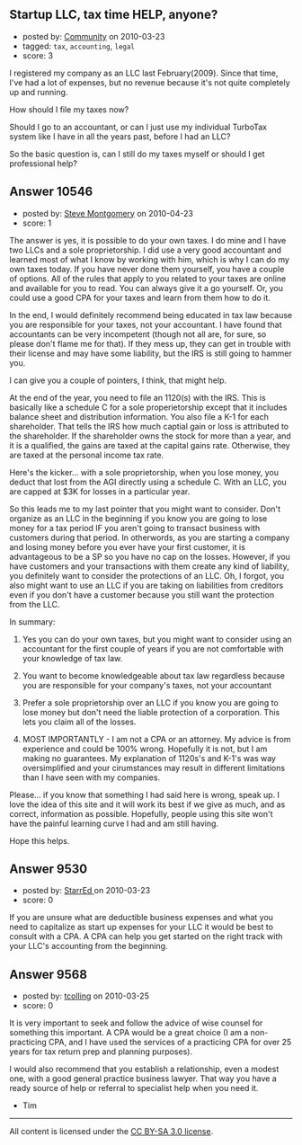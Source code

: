 ## Startup LLC, tax time HELP, anyone?

- posted by: [Community](https://stackexchange.com/users/-1/-1-community) on 2010-03-23
- tagged: `tax`, `accounting`, `legal`
- score: 3

I registered my company as an LLC last February(2009).  Since that time, I've had a lot of expenses, but no revenue because it's not quite completely up and running.  

How should I file my taxes now?  

Should I go to an accountant, or can I just use my individual TurboTax system like I have in all the years past, before I had an LLC?

So the basic question is, can I still do my taxes myself or should I get professional help?


## Answer 10546

- posted by: [Steve Montgomery](https://stackexchange.com/users/-1/3203-steve-montgomery) on 2010-04-23
- score: 1

The answer is yes, it is possible to do your own taxes.  I do mine and I have two LLCs and a sole proprietorship.  I did use a very good accountant and learned most of what I know by working with him, which is why I can do my own taxes today.  If you have never done them yourself, you have a couple of options.  All of the rules that apply to you related to your taxes are online and available for you to read. You can always give it a go yourself.  Or, you could use a good CPA for your taxes and learn from them how to do it.

In the end, I would definitely recommend being educated in tax law because you are responsible for your taxes, not your accountant.  I have found that accountants can be very incompetent (though not all are, for sure, so please don't flame me for that).  If they mess up, they can get in trouble with their license and may have some liability, but the IRS is still going to hammer you.

I can give you a couple of pointers, I think, that might help.

At the end of the year, you need to file an 1120(s) with the IRS.  This is basically like a schedule C for a sole properietorship except that it includes balance sheet and distribution information.  You also file a K-1 for each shareholder.  That tells the IRS how much captial gain or loss is attributed to the shareholder.  If the shareholder owns the stock for more than a year, and it is a qualified, the gains are taxed at the capital gains rate.  Otherwise, they are taxed at the personal income tax rate.

Here's the kicker... with a sole proprietorship, when you lose money, you deduct that lost from the AGI directly using a schedule C.  With an LLC, you are capped at $3K for losses in a particular year.

So this leads me to my last pointer that you might want to consider.  Don't organize as an LLC in the beginning if you know you are going to lose money for a tax period IF you aren't going to transact business with customers during that period.  In otherwords, as you are starting a company and losing money before you ever have your first customer, it is advantageous to be a SP so you have no cap on the losses.  However, if you have customers and your transactions with them create any kind of liability, you definitely want to consider the protections of an LLC.  Oh, I forgot, you also might want to use an LLC if you are taking on liabilities from creditors even if you don't have a customer because you still want the protection from the LLC.

In summary:

1. Yes you can do your own taxes, but you might want to consider using an accountant for the first couple of years if you are not comfortable with your knowledge of tax law.
2. You want to become knowledgeable about tax law regardless because you are responsible for your company's taxes, not your accountant
3. Prefer a sole proprietorship over an LLC if you know you are going to lose money but don't need the liable protection of a corporation.  This lets you claim all of the losses.

4. MOST IMPORTANTLY - I am not a CPA or an attorney.  My advice is from experience and could be 100% wrong.  Hopefully it is not, but I am making no guarantees.  My explanation of 1120s's and K-1's was way oversimplified and your cirumstances may result in different limitations than I have seen with my companies.

Please... if you know that something I had said here is wrong, speak up.  I love the idea of this site and it will work its best if we give as much, and as correct, information as possible.  Hopefully, people using this site won't have the painful learning curve I had and am still having.

Hope this helps. 


## Answer 9530

- posted by: [StarrEd ](https://stackexchange.com/users/-1/1729-starred) on 2010-03-23
- score: 0

If you are unsure what are deductible business expenses and what you need to capitalize as start up expenses for your LLC it would be best to consult with a CPA.  A CPA can help you get started on the right track with your LLC's accounting from the beginning.


## Answer 9568

- posted by: [tcolling](https://stackexchange.com/users/-1/2813-tcolling) on 2010-03-25
- score: 0

It is very important to seek and follow the advice of wise counsel for something this important.  A CPA would be a great choice (I am a non-practicing CPA, and I have used the services of a practicing CPA for over 25 years for tax return prep and planning purposes).

I would also recommend that you establish a relationship, even a modest one, with a good general practice business lawyer.  That way you have a ready source of help or referral to specialist help when you need it.

- Tim 



---

All content is licensed under the [CC BY-SA 3.0 license](https://creativecommons.org/licenses/by-sa/3.0/).
